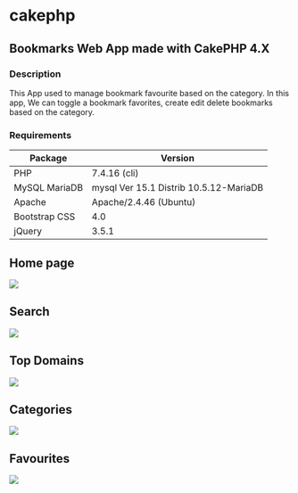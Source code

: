 # cakephp
## Bookmarks Web App  made with CakePHP 4.X

### Description
This App used to manage bookmark favourite based on the category. In this app, We can toggle a bookmark favorites, create edit delete bookmarks based on the category.

### Requirements

| Package | Version |
|---|---|
| PHP  | 7.4.16 (cli) |
| MySQL MariaDB | mysql  Ver 15.1 Distrib 10.5.12-MariaDB |
| Apache | Apache/2.4.46 (Ubuntu) |
| Bootstrap CSS | 4.0 |
| jQuery | 3.5.1 |

## Home page

![](https://i.imgur.com/iMt0fHO.png)

## Search

![](https://i.imgur.com/6ZK5stR.png)

## Top Domains

![](https://i.imgur.com/JmUs2cl.png)

## Categories

![](https://i.imgur.com/wCecBb1.png)

## Favourites

![](https://i.imgur.com/5vYyVqH.png)